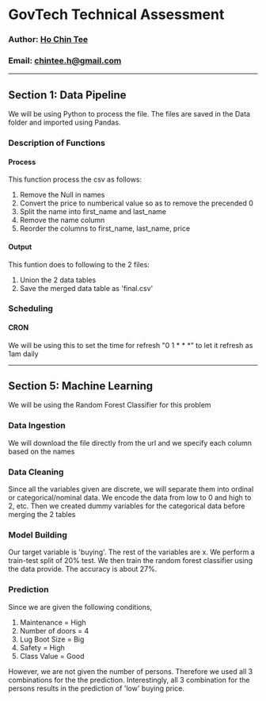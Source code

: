 # GovTech Technical Assessment
### Author: [Ho Chin Tee](https://www.linkedin.com/in/hoct/)
### Email: chintee.h@gmail.com
---
## Section 1: Data Pipeline
We will be using Python to process the file. The files are saved in the Data folder and imported using Pandas.

### Description of Functions
#### Process
This function process the csv as follows:
1. Remove the Null in names
2. Convert the price to numberical value so as to remove the precended 0
3. Split the name into first_name and last_name
4. Remove the name column
5. Reorder the columns to first_name, last_name, price

#### Output
This funtion does to following to the 2 files:
1. Union the 2 data tables
2. Save the merged data table as 'final.csv'

### Scheduling
#### CRON
We will be using this to set the time for refresh "0 1 * * *" to let it refresh as 1am daily

---
## Section 5: Machine Learning
We will be using the Random Forest Classifier for this problem
### Data Ingestion
We will download the file directly from the url and we specify each column based on the names
### Data Cleaning
Since all the variables given are discrete, we will separate them into ordinal or categorical/nominal data. We encode the data from low to 0 and high to 2, etc. Then we created dummy variables for the categorical data before merging the 2 tables
### Model Building
Our target variable is 'buying'. The rest of the variables are x. We perform a train-test split of 20% test. We then train the random forest classifier using the data provide. The accuracy is about 27%.
### Prediction
Since we are given the following conditions, 
1. Maintenance = High
2. Number of doors = 4
3. Lug Boot Size = Big
4. Safety = High
5. Class Value = Good

However, we are not given the number of persons. Therefore we used all 3 combinations for the the prediction. Interestingly, all 3 combination for the persons results in the prediction of 'low' buying price.